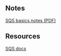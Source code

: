 ## Notes

[SQS basics notes (PDF)](sqs_basics_notes.pdf)

## Resources

[SQS docs](https://docs.aws.amazon.com/sqs/?id=docs_gateway)
